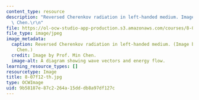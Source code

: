 ```yaml
---
content_type: resource
description: "Reversed Cherenkov radiation in left-handed medium. Image by Prof. Min\
  \ Chen.\r\n"
file: https://ol-ocw-studio-app-production.s3.amazonaws.com/courses/8-07-electromagnetism-ii-fall-2012/9b58187e87c2264a15dddb8a97df127c_8-07f12-th.jpg
file_type: image/jpeg
image_metadata:
  caption: Reversed Cherenkov radiation in left-handed medium. (Image by Prof. Min
    Chen.)
  credit: Image by Prof. Min Chen.
  image-alt: A diagram showing wave vectors and energy flow.
learning_resource_types: []
resourcetype: Image
title: 8-07f12-th.jpg
type: OCWImage
uid: 9b58187e-87c2-264a-15dd-db8a97df127c
---
```

